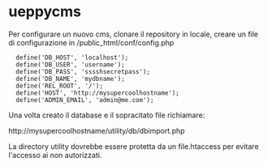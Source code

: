 # ueppycms

Per configurare un nuovo cms, clonare il repository in locale, creare un file di configurazione in /public_html/conf/config.php

```
  define('DB_HOST', 'localhost');
  define('DB_USER', 'username');
  define('DB_PASS', 'sssshsecretpass');
  define('DB_NAME', 'mydbname');
  define('REL_ROOT', '/');
  define('HOST', 'http://mysupercoolhostname');
  define('ADMIN_EMAIL', 'admin@me.com');
```
Una volta creato il database e il sopracitato file richiamare:

http://mysupercoolhostname/utility/db/dbimport.php

La directory utility dovrebbe essere protetta da un file.htaccess per evitare l'accesso ai non autorizzati.
